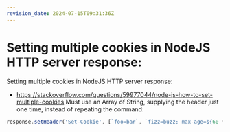 ```yaml
---
revision_date: 2024-07-15T09:31:36Z
---
```

# Setting multiple cookies in NodeJS HTTP server response:
Setting multiple cookies in NodeJS HTTP server response:
* https://stackoverflow.com/questions/59977044/node-js-how-to-set-multiple-cookies
Must use an Array of String, supplying the header just one time, instead of repeating the command:
```js
response.setHeader('Set-Cookie', [`foo=bar`, `fizz=buzz; max-age=${60 * 24}`]);
```